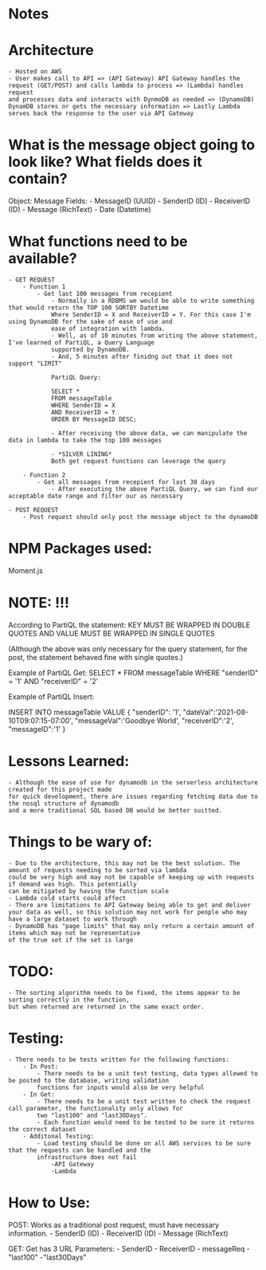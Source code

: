 # Notes

# Architecture 
    - Hosted on AWS
    - User makes call to API => (API Gateway) API Gateway handles the request (GET/POST) and calls lambda to process => (Lambda) handles request 
    and processes data and interacts with DynmoDB as needed => (DynamoDB) DynamDB stores or gets the necessary information => Lastly Lambda serves back the response to the user via API Gateway
    

# What is the message object going to look like? What fields does it contain?
Object: Message
Fields: 
    - MessageID (UUID)
    - SenderID (ID)
    - ReceiverID (ID)
    - Message (RichText)
    - Date (Datetime)

# What functions need to be available?
    - GET REQUEST
        - Function 1 
            - Get last 100 messages from recepient
                - Normally in a RDBMS we would be able to write something that would return the TOP 100 SORTBY Datetime
                Where SenderID = X and ReceiverID = Y. For this case I'm using DynamoDB for the sake of ease of use and 
                ease of integration with lambda. 
                - Well, as of 10 minutes from writing the above statement, I've learned of PartiQL, a Query Language 
                supported by DynamoDB.
                - And, 5 minutes after finidng out that it does not support "LIMIT"

                PartiQL Query:

                SELECT *
                FROM messageTable
                WHERE SenderID = X
                AND ReceiverID = Y
                ORDER BY MessageID DESC;

                - After receiving the above data, we can manipulate the data in lambda to take the top 100 messages

                - *SILVER LINING*
                Both get request functions can leverage the query

        - Function 2 
            - Get all messages from recepient for last 30 days
                - After executing the above PartiQL Query, we can find our acceptable date range and filter our as necessary

    - POST REQUEST
        - Post request should only post the message object to the dynamoDB

# NPM Packages used:
Moment.js



# NOTE: !!!
According to PartiQL the statement:
KEY MUST BE WRAPPED IN DOUBLE QUOTES
AND
VALUE MUST BE WRAPPED IN SINGLE QUOTES

(Although the above was only necessary for the query statement, for the post, the statement behaved fine with 
single quotes.)


Example of PartiQL Get:
SELECT * 
FROM messageTable 
WHERE "senderID" = '1' 
AND "receiverID" = '2'

Example of PartiQL Insert:

INSERT INTO messageTable VALUE {
"senderID": '1',
"dateVal":'2021-08-10T09:07:15-07:00',
"messageVal":'Goodbye World',
"receiverID":'2',
"messageID":'1'
}


# Lessons Learned:
    - Although the ease of use for dynamodb in the serverless architecture created for this project made 
    for quick development, there are issues regarding fetching data due to the nosql structure of dynamodb 
    and a more traditional SQL based DB would be better suitted.

# Things to be wary of:
    - Due to the architecture, this may not be the best solution. The amount of requests needing to be sorted via lambda
    could be very high and may not be capable of keeping up with requests if demand was high. This potentially
    can be mitigated by having the function scale
    - Lambda cold starts could affect 
    - There are limitations to API Gateway being able to get and deliver your data as well, so this solution may not work for people who may have a large dataset to work through
    - DynamoDB has "page limits" that may only return a certain amount of items which may not be representative
    of the true set if the set is large


# TODO:
    - The sorting algorithm needs to be fixed, the items appear to be sorting correctly in the function,
    but when returned are returned in the same exact order. 

# Testing:
    - There needs to be tests written for the following functions:
        - In Post:
            - There needs to be a unit test testing, data types allowed to be posted to the database, writing validation
            functions for inputs would also be very helpful
        - In Get:
            - There needs to be a unit test written to check the request call parameter, the functionality only allows for 
            two "last100" and "last30Days". 
            - Each function would need to be tested to be sure it returns the correct dataset
        - Additonal Testing:
            - Load testing should be done on all AWS services to be sure that the requests can be handled and the 
            infrastructure does not fail
                -API Gateway
                -Lambda
                
 # How to Use:
 POST:
 Works as a traditional post request, must have necessary information.
    - SenderID (ID)
    - ReceiverID (ID)
    - Message (RichText)
 
 GET:
 Get has 3 URL Parameters:
    - SenderID
    - ReceiverID
    - messageReq
        -"last100"
        -"last30Days"
    
    

    
